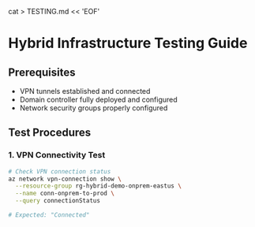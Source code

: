 cat > TESTING.md << 'EOF'
# Hybrid Infrastructure Testing Guide

## Prerequisites
- VPN tunnels established and connected
- Domain controller fully deployed and configured
- Network security groups properly configured

## Test Procedures

### 1. VPN Connectivity Test
```bash
# Check VPN connection status
az network vpn-connection show \
  --resource-group rg-hybrid-demo-onprem-eastus \
  --name conn-onprem-to-prod \
  --query connectionStatus

# Expected: "Connected"